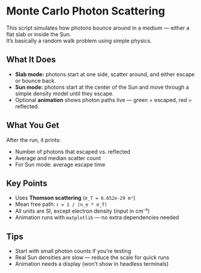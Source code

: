 # Monte Carlo Photon Scattering

This script simulates how photons bounce around in a medium — either a flat slab or inside the Sun.  
It’s basically a random walk problem using simple physics.



## What It Does

- **Slab mode:** photons start at one side, scatter around, and either escape or bounce back.  
- **Sun mode:** photons start at the center of the Sun and move through a simple density model until they escape.  
- Optional **animation** shows photon paths live — green = escaped, red = reflected.



## What You Get

After the run, it prints:
- Number of photons that escaped vs. reflected  
- Average and median scatter count  
- For Sun mode: average escape time  



## Key Points

- Uses **Thomson scattering** (`σ_T = 6.652e-29 m²`)  
- Mean free path: `ℓ = 1 / (n_e * σ_T)`  
- All units are SI, except electron density (input in cm⁻³)  
- Animation runs with `matplotlib` — no extra dependencies needed  



## Tips

- Start with small photon counts if you’re testing  
- Real Sun densities are slow — reduce the scale for quick runs  
- Animation needs a display (won’t show in headless terminals)



